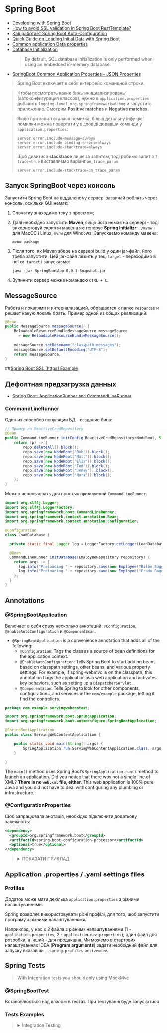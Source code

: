 # Spring Boot
* [Developing with Spring Boot](https://docs.spring.io/spring-boot/docs/current/reference/html/using.html)
* [How to avoid SSL validation in Spring Boot RestTemplate?](https://medium.com/@reachansari/how-to-avoid-ssl-validation-in-spring-boot-resttemplate-3876a7fc2c4a)
* [Как работает Spring Boot Auto-Configuration](https://habr.com/ru/post/487980/)
* [Quick Guide on Loading Initial Data with Spring Boot](https://www.baeldung.com/spring-boot-data-sql-and-schema-sql)
* [Common application Data properties](https://docs.spring.io/spring-boot/docs/current/reference/html/application-properties.html#application-properties.data)
* [Database Initialization](https://docs.spring.io/spring-boot/docs/2.6.2/reference/html/howto.html#howto.data-initialization)
  > By default, SQL database initialization is only performed when using an embedded in-memory database.
* [SpringBoot Common Application Properties - JSON Properties](https://docs.spring.io/spring-boot/docs/current/reference/html/application-properties.html#application-properties.json)


> Spring Boot включает в себя интерфейс командной строки.

> Чтобы посмотреть какие бины инициализированы (автоконфигурация классов), нужно в `application.properties` добавить
> `logging.level.org.springframework=debug` и запустить приложение. Смотрим **Positive matches** и **Negative matches**.

> Якщо при запиті сталася помилка, більш детальну інфу цієї помилки можна повертати у відповіді додавши команди у `application.properties`:
> ```properties
> server.error.include-message=always
> server.error.include-binding-errors=always
> server.error.include-stacktrace=always
> ```
> Щоб дивитися **stacktrace** лише за запитом, тоді робимо запит з `?trace=true` виставляємо варіант `on_trace_param`
> ```properties
> server.error.include-stacktrace=on_trace_param
> ```

## Запуск SpringBoot через консоль
Запустити Spring Boot на віддаленому сервері зазвичай роблять через консоль, оскільки GUI немає:

1. Спочатку знаходимо теку з проєктом;

2. Далі необхідно запустити **Maven**, якщо його немає на сервері - тоді використовуй скрипти мавена які генерує **Spring Initializr**: `./mvnw` - для MacOC і Linux, `mvnw` для Windows; Запускаємо команду мавена:
    ```commandline
    mvnw package
    ```
3. Після того, як Maven збере на сервері build у один jar-файл, його треба запустити. Цей jar-файл лежить у теці `target` - переходимо в неї `cd target` і запускаємо:
    ```commandline
    java -jar SpringBootApp-0.0.1-Snapshot.jar
    ```
4. Зупинити сервер можна командою `CTRL + C`.


## MessageSource
Работа и локалями и интернализацией, обращается к папке `resources` и решает какую локаль брать.
Пример одной из общих реализаций:
```java
@Bean
public MessageSource messageSource() {
    ReloadableResourceBundleMessageSource messageSource
      = new ReloadableResourceBundleMessageSource();
    
    messageSource.setBasename("classpath:messages");
    messageSource.setDefaultEncoding("UTF-8");
    return messageSource;
}
```


##[Spring Boot SSL [https] Example](https://howtodoinjava.com/spring-boot/spring-boot-ssl-https-example/)


## Дефолтная предзагрузка данных
* [Spring Boot: ApplicationRunner and CommandLineRunner](https://dzone.com/articles/spring-boot-applicationrunner-and-commandlinerunne)

### CommandLineRunner
Один из способов популяции БД - создание бина:
```java
// Пример на ReactiveCrudRepository
@Bean
public CommandLineRunner initConfig(ReactiveCrudRepository<NodeRoot, String> repo) {
    return (p) -> {
        repo.deleteAll().block();
        repo.save(new NodeRoot("Bob")).block();
        repo.save(new NodeRoot("Matt")).block();
        repo.save(new NodeRoot("Elis")).block();
        repo.save(new NodeRoot("Ted")).block();
        repo.save(new NodeRoot("Jenny")).block();
        repo.save(new NodeRoot("Nora")).block();
    };
}
```
Можно использовать для простых приложений `CommandLineRunner`.
```java
import org.slf4j.Logger;
import org.slf4j.LoggerFactory;
import org.springframework.boot.CommandLineRunner;
import org.springframework.context.annotation.Bean;
import org.springframework.context.annotation.Configuration;

@Configuration
class LoadDatabase {

  private static final Logger log = LoggerFactory.getLogger(LoadDatabase.class);

  @Bean
  CommandLineRunner initDatabase(EmployeeRepository repository) {
    return args -> {
      log.info("Preloading " + repository.save(new Employee("Bilbo Baggins", "burglar")));
      log.info("Preloading " + repository.save(new Employee("Frodo Baggins", "thief")));
    };
  }
}
```

## Annotations

### @SpringBootApplication
Включает в себя сразу несколько аннотаций: `@Configuration`, `@EnableAutoConfiguration` и `@ComponentScan`.

* `@SpringBootApplication` is a convenience annotation that adds all of the following:
    * `@Configuration`: Tags the class as a source of bean definitions for the application context.
    * `@EnableAutoConfiguration`: Tells Spring Boot to start adding beans based on classpath settings, other beans, and various property settings. For example, if spring-webmvc is on the classpath, this annotation flags the application as a web application and activates key behaviors, such as setting up a `DispatcherServlet`.
    * `@ComponentScan`: Tells Spring to look for other components, configurations, and services in the `com/example` package, letting it find the controllers.
    
```java
package com.example.servingwebcontent;

import org.springframework.boot.SpringApplication;
import org.springframework.boot.autoconfigure.SpringBootApplication;

@SpringBootApplication
public class ServingWebContentApplication {

    public static void main(String[] args) {
        SpringApplication.run(ServingWebContentApplication.class, args);
    }

}
```
The `main()` method uses Spring Boot’s `SpringApplication.run()` method to launch an application. 
Did you notice that there was not a single line of XML? **There is no `web.xml` file, either**. 
This web application is 100% pure Java and you did not have to deal with configuring any plumbing or infrastructure.


### @ConfigurationProperties
Щоб запрацювала анотація, необхідно підключити додаткову залежність:
```xml
<dependency>
  <groupId>org.springframework.boot</groupId>
  <artifactId>spring-boot-configuration-processor</artifactId>
  <optional>true</optional>
</dependency>
```

> <details>
> <summary>ПОКАЗАТИ ПРИКЛАД</summary>
> 
> Маємо такі дані в файлі `application.properties`:
> ```properties
> info.app.name=Spring Boot Master Class Course
> info.app.description=Master Spring Boot
> info.app.version=1.0.0
> ```
> і такий клас, котрий підхватить все сам - тільки вкажи префікс
> ```java
> @Configuration
> @ConfigurationProperties(prefix = "info.app")
> public class InfoApp {
>   private String name;
>   private String description;
>   private String version;
> 
>   public String getName() {
>     return name;
>   }
> 
>   public void setName(String name) {
>     this.name = name;
>   }
> 
>   public String getDescription() {
>     return description;
>   }
> 
>   public void setDescription(String description) {
>     this.description = description;
>   }
> 
>   public String getVersion() {
>     return version;
>   }
> 
>   public void setVersion(String version) {
>     this.version = version;
>   }
> 
>   @Override
>   public String toString() {
>     return "InfoApp{" +
>         "name='" + name + '\'' +
>         ", description='" + description + '\'' +
>         ", version='" + version + '\'' +
>         '}';
>   }
> }
> ```
> Подивитися результат можна додавши бін з `CommandLineRunner`:
> ```java
> @Bean
> CommandLineRunner commandLineRunner(InfoApp infoApp) {
>   return args -> {
>     System.out.println("Command line runner hooray");
>     System.out.println(infoApp);
>   };
> }
> ```
> 
> </details>


## Application .properties / .yaml settings files

### Profiles
Додаток може мати декілька `application.properties` з різними налаштуваннями.

Spring дозволяє використовувати різні профілі, для того, щоб запустити програму з різними налаштуваннями.

Наприклад, у нас є 2 файла з різними налаштуваннями (1 - `application.properties`, 2 - `application-dev.properties`), один файл для розробки, а інший - для продакшна.
Ми можемо в стартових налаштуваннях IDEA (**Program arguments**) задати необхідний файл для запуску вказавши `--spring.profiles.active=dev`.



## Spring Tests
> With Integration tests you should only using MockMvc

### @SpringBootTest
Встановлюється над класом в тестах.
При тестуванні буде запускатися

### Tests Examples


> <details>
> <summary>Integration Testing</summary>
> Тестуємо контролер з ендпоінтами
> 
> ```java
> // простий репозиторій
> public interface PaymentRepository extends CrudRepository<Payment, Long> {
> }
> ```
> ```java
> // контролер для тестування
> @RestController
> @RequestMapping("/api/v1/payment")
> public class PaymentController {
> 
>   private final PaymentService paymentService;
> 
>   @Autowired
>   public PaymentController(PaymentService paymentService) {
>     this.paymentService = paymentService;
>   }
> 
>   @RequestMapping
>   public void makePayment(@RequestBody PaymentRequest paymentRequest) {
>     paymentService.chargeCard(paymentRequest.getPayment().getCustomerId(), paymentRequest);
>   }
> }
> ```
> ```java
> // тестування контролеру
> import com.amigoscode.testing.customer.Customer;
> import com.amigoscode.testing.customer.CustomerRegistrationRequest;
> import com.fasterxml.jackson.core.JsonProcessingException;
> import com.fasterxml.jackson.databind.ObjectMapper;
> import org.junit.jupiter.api.Test;
> import org.springframework.beans.factory.annotation.Autowired;
> import org.springframework.boot.test.autoconfigure.web.servlet.AutoConfigureMockMvc;
> import org.springframework.boot.test.context.SpringBootTest;
> import org.springframework.http.MediaType;
> import org.springframework.test.web.servlet.MockMvc;
> import org.springframework.test.web.servlet.ResultActions;
> 
> import java.math.BigDecimal;
> import java.util.Objects;
> import java.util.UUID;
> 
> import static org.assertj.core.api.Assertions.assertThat;
> import static org.junit.jupiter.api.Assertions.fail;
> import static org.springframework.test.web.servlet.request.MockMvcRequestBuilders.post;
> import static org.springframework.test.web.servlet.request.MockMvcRequestBuilders.put;
> import static org.springframework.test.web.servlet.result.MockMvcResultMatchers.status;
> 
> @SpringBootTest
> @AutoConfigureMockMvc
> public class PaymentIntegrationTest {
> 
>   @Autowired
>   private PaymentRepository paymentRepository;
> 
>   @Autowired
>   private MockMvc mockMvc;
> 
>   @Test
>   void itShouldCreatePaymentSuccessfully() throws Exception {
>     // Given a customer
>     UUID customerId = UUID.randomUUID();
>     Customer customer = new Customer(customerId, "James", "0000000");
> 
>     CustomerRegistrationRequest customerRegistrationRequest = new CustomerRegistrationRequest(customer);
> 
>     // Register
>     ResultActions customerRegResultActions = mockMvc.perform(put("/api/v1/customer-registration")
>         .contentType(MediaType.APPLICATION_JSON)
>         .content(Objects.requireNonNull(objectToJson(customerRegistrationRequest))));
> 
>     // ... Payment
>     long paymentId = 1L;
> 
>     Payment payment = new Payment(
>         paymentId,
>         customerId,
>         new BigDecimal("100.00"),
>         Currency.GBP,
>         "x0x0x0x0",
>         "Zakat"
>     );
> 
>     // ... Payment request
>     PaymentRequest paymentRequest = new PaymentRequest(payment);
> 
>     // ... When payment is sent
>     ResultActions paymentResultActions = mockMvc.perform(post("/api/v1/payment")
>         .contentType(MediaType.APPLICATION_JSON)
>         .content(Objects.requireNonNull(objectToJson(paymentRequest))));
> 
>     // Then both customer registration and payment requests are 200 status code
>     customerRegResultActions.andExpect(status().isOk());
>     paymentResultActions.andExpect(status().isOk());
> 
>     // Payment is stored in db
>     // TODO: Do not use paymentRepository instead create an endpoint to retrieve payments for customers
>     assertThat(paymentRepository.findById(paymentId))
>         .isPresent()
>         .hasValueSatisfying(p -> assertThat(p).isEqualToComparingFieldByField(payment));
> 
>     // TODO: Ensure sms is delivered
>   }
> 
>   private String objectToJson(Object object) {
>     try {
>       return new ObjectMapper().writeValueAsString(object);
>     } catch (JsonProcessingException e) {
>       fail("Failed to convert object to json");
>       return null;
>     }
>   }
> }
> ```
> 
> </details>